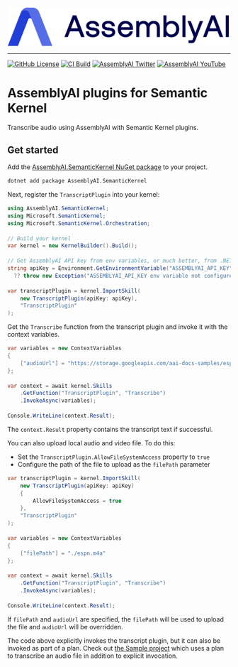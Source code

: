 <img src="https://github.com/AssemblyAI/assemblyai-python-sdk/blob/master/assemblyai.png?raw=true" width="500" alt="AssemblyAI logo"/>

---

[![GitHub License](https://img.shields.io/github/license/AssemblyAI/assemblyai-semantic-kernel "GitHub License")](https://github.com/AssemblyAI/assemblyai-semantic-kernel/blob/main/LICENSE)
[![CI Build](https://github.com/AssemblyAI/assemblyai-semantic-kernel/actions/workflows/ci.yml/badge.svg)](https://github.com/AssemblyAI/assemblyai-semantic-kernel/actions/workflows/ci.yml)
[![AssemblyAI Twitter](https://img.shields.io/twitter/follow/AssemblyAI?label=%40AssemblyAI&style=social "AssemblyAI Twitter")](https://twitter.com/AssemblyAI)
[![AssemblyAI YouTube](https://img.shields.io/youtube/channel/subscribers/UCtatfZMf-8EkIwASXM4ts0A "AssemblyAI YouTube")](https://www.youtube.com/@AssemblyAI)

# AssemblyAI plugins for Semantic Kernel

Transcribe audio using AssemblyAI with Semantic Kernel plugins.

## Get started

Add the [AssemblyAI.SemanticKernel NuGet package](https://www.nuget.org/packages/AssemblyAI.SemanticKernel) to your project.

```bash
dotnet add package AssemblyAI.SemanticKernel
```

Next, register the `TranscriptPlugin` into your kernel:

```csharp
using AssemblyAI.SemanticKernel;
using Microsoft.SemanticKernel;
using Microsoft.SemanticKernel.Orchestration;

// Build your kernel
var kernel = new KernelBuilder().Build();

// Get AssemblyAI API key from env variables, or much better, from .NET configuration
string apiKey = Environment.GetEnvironmentVariable("ASSEMBLYAI_API_KEY")
  ?? throw new Exception("ASSEMBLYAI_API_KEY env variable not configured.");

var transcriptPlugin = kernel.ImportSkill(
    new TranscriptPlugin(apiKey: apiKey),
    "TranscriptPlugin"
);
```

Get the `Transcribe` function from the transcript plugin and invoke it with the context variables.
```csharp
var variables = new ContextVariables
{
    ["audioUrl"] = "https://storage.googleapis.com/aai-docs-samples/espn.m4a"
};

var context = await kernel.Skills
    .GetFunction("TranscriptPlugin", "Transcribe")
    .InvokeAsync(variables);
    
Console.WriteLine(context.Result);
```

The `context.Result` property contains the transcript text if successful.

You can also upload local audio and video file. To do this:
- Set the `TranscriptPlugin.AllowFileSystemAccess` property to `true`
- Configure the path of the file to upload as the `filePath` parameter

```csharp
var transcriptPlugin = kernel.ImportSkill(
    new TranscriptPlugin(apiKey: apiKey)
    {
        AllowFileSystemAccess = true
    },
    "TranscriptPlugin"
);

var variables = new ContextVariables
{
    ["filePath"] = "./espn.m4a"
};

var context = await kernel.Skills
    .GetFunction("TranscriptPlugin", "Transcribe")
    .InvokeAsync(variables);
    
Console.WriteLine(context.Result);
```

If `filePath` and `audioUrl` are specified, the `filePath` will be used to upload the file and `audioUrl` will be overridden.

The code above explicitly invokes the transcript plugin, but it can also be invoked as part of a plan. 
Check out [the Sample project](./src/Sample/Program.cs#L50) which uses a plan to transcribe an audio file in addition to explicit invocation.
